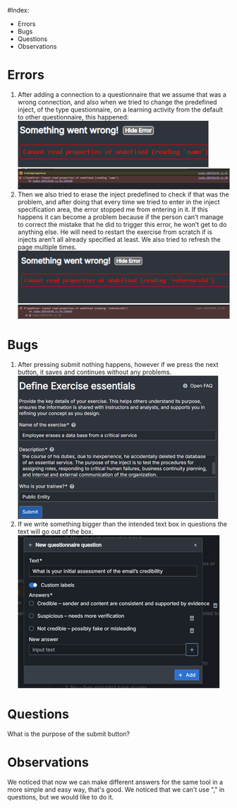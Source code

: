 #Index:
- Errors
- Bugs
- Questions
- Observations

# Errors
 1. After adding a connection to a questionnaire that we assume that was a wrong connection, and also when we tried to change the predefined inject, of the type questionnaire, on a learning activity from the default to other questionnaire, this happened:
    ![Error name](images/errorname.png)  ![Error name 2](images/errorname2.png)
 3. Then we also tried to erase the inject predefined to check if that was the problem, and after doing that every time we tried to enter in the inject specification area, the error stopped me from entering in it.
If this happens it can become a problem because if the person can’t manage to correct the mistake that he did to trigger this error, he won’t get to do anything else. He will need to restart the exercise from scratch if is injects aren’t all already specified at least.
We also tried to refresh the page multiple times.
   ![Error ref](images/errorref.png)  ![Error ref 2](images/errorref2.png)
# Bugs
 1. After pressing submit nothing happens, however if we press the next button, it saves and continues without any problems.
    ![Submit Button](images/submit.png)
 3. If we write something bigger than the intended text box in questions the text will go out of the box.
    ![Out the box](images/outthebox.png)
# Questions
 What is the purpose of the submit button?
# Observations
 We noticed that now we can make different answers for the same tool in  a more simple and easy way, that's good.
 We noticed that we can't use "," in questions, but we would like to do it.
